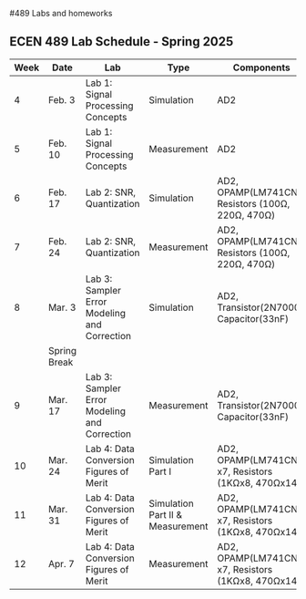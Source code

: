 #489 Labs and homeworks

## ECEN 489 Lab Schedule - Spring 2025

| Week | Date      | Lab                                                | Type        | Components                                                                 | Status      |
|------|-----------|----------------------------------------------------|-------------|----------------------------------------------------------------------------|-------------|
| 4    | Feb. 3    | Lab 1: Signal Processing Concepts              | Simulation  | AD2                                                                       | Completed   |
| 5    | Feb. 10   | Lab 1: Signal Processing Concepts              | Measurement | AD2                                                                       | Completed   |
| 6    | Feb. 17   | Lab 2: SNR, Quantization                         | Simulation  | AD2, OPAMP(LM741CN), Resistors (100Ω, 220Ω, 470Ω)                         | In Progress |
| 7    | Feb. 24   | Lab 2: SNR, Quantization                         | Measurement | AD2, OPAMP(LM741CN), Resistors (100Ω, 220Ω, 470Ω)                         | To Do       |
| 8    | Mar. 3    | Lab 3: Sampler Error Modeling and Correction     | Simulation  | AD2, Transistor(2N7000), Capacitor(33nF)                                 | To Do       |
|      | Spring Break|                                                    |             |                                                                            |             |
| 9    | Mar. 17   | Lab 3: Sampler Error Modeling and Correction     | Measurement | AD2, Transistor(2N7000), Capacitor(33nF)                                 | To Do       |
| 10   | Mar. 24   | Lab 4: Data Conversion Figures of Merit         | Simulation Part I | AD2, OPAMP(LM741CN) x7, Resistors (1KΩx8, 470Ωx14)                       | To Do       |
| 11   | Mar. 31   | Lab 4: Data Conversion Figures of Merit         | Simulation Part II & Measurement | AD2, OPAMP(LM741CN) x7, Resistors (1KΩx8, 470Ωx14)                       | To Do       |
| 12   | Apr. 7    | Lab 4: Data Conversion Figures of Merit         | Measurement | AD2, OPAMP(LM741CN) x7, Resistors (1KΩx8, 470Ωx14)                       | To Do       |